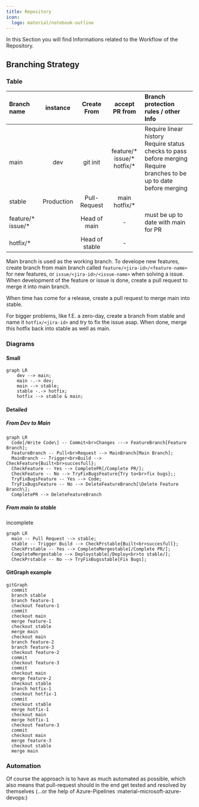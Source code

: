 ```yaml
---
title: Repository
icon:
  logo: material/notebook-outline
---
```


In this Section you will find Informations related to the Workflow of the Repository.

## Branching Strategy

### Table

| Branch name            |  instance  |  Create From   |            accept PR from            | Branch protection rules / other Info                                                                                       |
| :--------------------- | :--------: | :------------: | :----------------------------------: | :------------------------------------------------------------------------------------------------------------------------- |
| <br>main               |  <br>dev   |  <br>git init  | feature/\* <br>issue/\*<br>hotfix/\* | Require linear history<br>Require status checks to pass before merging<br>Require branches to be up to date before merging |
| stable                 | Production |  Pull-Request  |          main<br>hotfix/\*           |                                                                                                                            |
| feature/\*<br>issue/\* |            |  Head of main  |                  -                   | must be up to date with main for PR                                                                                        |
| hotfix/*               |            | Head of stable |                  -                   |

Main branch is used as the working branch. To develope new features, create branch from main branch called `feature/<jira-id>/<feature-name>` for new features, or `issue/<jira-id>/<issue-name>` when solving a issue. When development of the feature or issue is done, create a pull request to merge it into main branch.

When time has come for a release, create a pull request to merge main into stable.

For bigger problems, like f.E. a zero-day, create a branch from stable and name it `hotfix/<jira-id>` and try to fix the issue asap. When done, merge this hotfix back into stable as well as main.

### Diagrams

#### Small

``` mermaid
graph LR
    dev --> main;
    main -.-> dev;
    main --> stable;
    stable -.-> hotfix;
    hotfix --> stable & main;
```

#### Detailed

##### From Dev to Main

```mermaid
graph LR
  Code[/Write Code\] -- Commit<br>Changes ---> FeatureBranch[Feature Branch];
  FeatureBranch -- Pull<br>Request --> MainBranch[Main Branch];
  MainBranch -- Trigger<br>Build --> CheckFeature{Built<br>succesfull};
  CheckFeature -- Yes --> CompletePR[/Complete PR/];
  CheckFeature -- No --> TryFixBugsFeature{Try to<br>fix bugs};;
  TryFixBugsFeature -- Yes --> Code;
  TryFixBugsFeature -- No --> DeleteFeatureBranch[\Delete Feature Branch\];
  CompletePR --> DeleteFeatureBranch

```

##### From main to stable

incomplete

``` mermaid
graph LR
  main -- Pull Request --> stable;
  stable -- Trigger Build --> CheckPrstable{Built<br>succesfull};
  CheckPrstable -- Yes --> CompleteMergestable[/Complete PR/];
  CompleteMergestable --> Deploystable[/Deploy<br>to stable/];
  CheckPrstable -- No --> TryFixBugsstable[Fix Bugs];
```

#### GitGraph example

``` mermaid
gitGraph
  commit
  branch stable
  branch feature-1
  checkout feature-1
  commit
  checkout main
  merge feature-1
  checkout stable
  merge main
  checkout main
  branch feature-2
  branch feature-3
  checkout feature-2
  commit
  checkout feature-3
  commit
  checkout main
  merge feature-2
  checkout stable
  branch hotfix-1
  checkout hotfix-1
  commit
  checkout stable
  merge hotfix-1
  checkout main
  merge hotfix-1
  checkout feature-3
  commit
  checkout main
  merge feature-3
  checkout stable
  merge main
```

### Automation

Of course the approach is to have as much automated as possible, which also means that pull-request should in the end get tested and resolved by themselves (...or the help of Azure-Pipelines :material-microsoft-azure-devops:)
